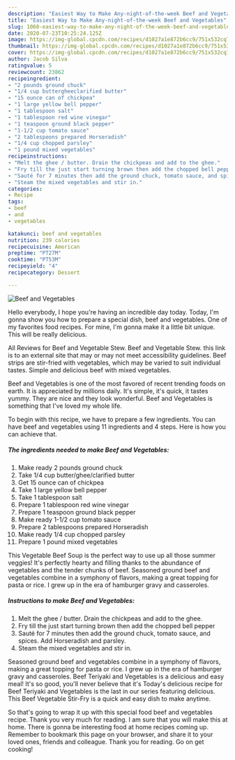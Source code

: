 ```yaml
---
description: "Easiest Way to Make Any-night-of-the-week Beef and Vegetables"
title: "Easiest Way to Make Any-night-of-the-week Beef and Vegetables"
slug: 1060-easiest-way-to-make-any-night-of-the-week-beef-and-vegetables
date: 2020-07-23T10:25:24.125Z
image: https://img-global.cpcdn.com/recipes/d1027a1e872b6cc9/751x532cq70/beef-and-vegetables-recipe-main-photo.jpg
thumbnail: https://img-global.cpcdn.com/recipes/d1027a1e872b6cc9/751x532cq70/beef-and-vegetables-recipe-main-photo.jpg
cover: https://img-global.cpcdn.com/recipes/d1027a1e872b6cc9/751x532cq70/beef-and-vegetables-recipe-main-photo.jpg
author: Jacob Silva
ratingvalue: 5
reviewcount: 23862
recipeingredient:
- "2 pounds ground chuck"
- "1/4 cup buttergheeclarified butter"
- "15 ounce can of chickpea"
- "1 large yellow bell pepper"
- "1 tablespoon salt"
- "1 tablespoon red wine vinegar"
- "1 teaspoon ground black pepper"
- "1-1/2 cup tomato sauce"
- "2 tablespoons prepared Horseradish"
- "1/4 cup chopped parsley"
- "1 pound mixed vegetables"
recipeinstructions:
- "Melt the ghee / butter. Drain the chickpeas and add to the ghee."
- "Fry till the just start turning brown then add the chopped bell pepper"
- "Sauté for 7 minutes then add the ground chuck, tomato sauce, and spices. Add Horseradish and parsley."
- "Steam the mixed vegetables and stir in."
categories:
- Recipe
tags:
- beef
- and
- vegetables

katakunci: beef and vegetables 
nutrition: 239 calories
recipecuisine: American
preptime: "PT27M"
cooktime: "PT53M"
recipeyield: "4"
recipecategory: Dessert

---
```



![Beef and Vegetables](https://img-global.cpcdn.com/recipes/d1027a1e872b6cc9/751x532cq70/beef-and-vegetables-recipe-main-photo.jpg)

Hello everybody, I hope you're having an incredible day today. Today, I'm gonna show you how to prepare a special dish, beef and vegetables. One of my favorites food recipes. For mine, I'm gonna make it a little bit unique. This will be really delicious.

All Reviews for Beef and Vegetable Stew. Beef and Vegetable Stew. this link is to an external site that may or may not meet accessibility guidelines. Beef strips are stir-fried with vegetables, which may be varied to suit individual tastes. Simple and delicious beef with mixed vegetables.

Beef and Vegetables is one of the most favored of recent trending foods on earth. It is appreciated by millions daily. It's simple, it's quick, it tastes yummy. They are nice and they look wonderful. Beef and Vegetables is something that I've loved my whole life.


To begin with this recipe, we have to prepare a few ingredients. You can have beef and vegetables using 11 ingredients and 4 steps. Here is how you can achieve that.

<!--inarticleads1-->

##### The ingredients needed to make Beef and Vegetables:

1. Make ready 2 pounds ground chuck
1. Take 1/4 cup butter/ghee/clarified butter
1. Get 15 ounce can of chickpea
1. Take 1 large yellow bell pepper
1. Take 1 tablespoon salt
1. Prepare 1 tablespoon red wine vinegar
1. Prepare 1 teaspoon ground black pepper
1. Make ready 1-1/2 cup tomato sauce
1. Prepare 2 tablespoons prepared Horseradish
1. Make ready 1/4 cup chopped parsley
1. Prepare 1 pound mixed vegetables


This Vegetable Beef Soup is the perfect way to use up all those summer veggies! It&#39;s perfectly hearty and filling thanks to the abundance of vegetables and the tender chunks of beef. Seasoned ground beef and vegetables combine in a symphony of flavors, making a great topping for pasta or rice. I grew up in the era of hamburger gravy and casseroles. 

<!--inarticleads2-->

##### Instructions to make Beef and Vegetables:

1. Melt the ghee / butter. Drain the chickpeas and add to the ghee.
1. Fry till the just start turning brown then add the chopped bell pepper
1. Sauté for 7 minutes then add the ground chuck, tomato sauce, and spices. Add Horseradish and parsley.
1. Steam the mixed vegetables and stir in.


Seasoned ground beef and vegetables combine in a symphony of flavors, making a great topping for pasta or rice. I grew up in the era of hamburger gravy and casseroles. Beef Teriyaki and Vegetables is a delicious and easy meal! It&#39;s so good, you&#39;ll never believe that it&#39;s Today&#39;s delicious recipe for Beef Teriyaki and Vegetables is the last in our series featuring delicious. This Beef Vegetable Stir-Fry is a quick and easy dish to make anytime. 

So that's going to wrap it up with this special food beef and vegetables recipe. Thank you very much for reading. I am sure that you will make this at home. There is gonna be interesting food at home recipes coming up. Remember to bookmark this page on your browser, and share it to your loved ones, friends and colleague. Thank you for reading. Go on get cooking!
